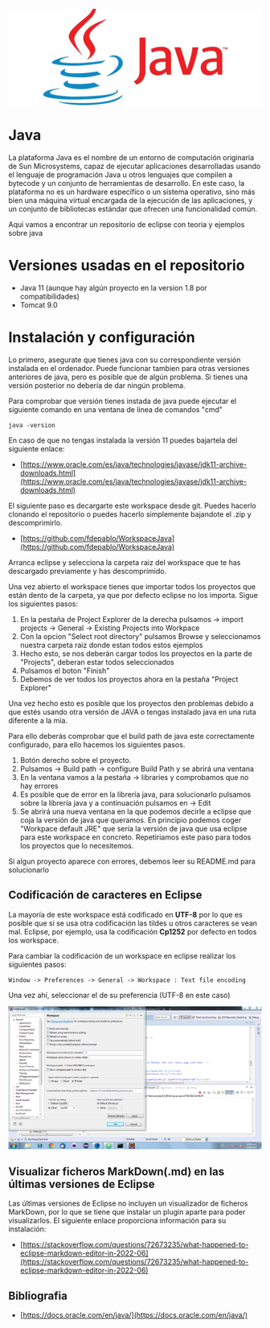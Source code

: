![JAVA](img/java.jpg "JAVA")

# Java
La plataforma Java es el nombre de un entorno de computación originaria de Sun Microsystems, capaz de ejecutar aplicaciones desarrolladas usando el lenguaje de programación Java u otros lenguajes que compilen a bytecode y un conjunto de herramientas de desarrollo. En este caso, la plataforma no es un hardware específico o un sistema operativo, sino más bien una máquina virtual encargada de la ejecución de las aplicaciones, y un conjunto de bibliotecas estándar que ofrecen una funcionalidad común.

Aqui vamos a encontrar un repositorio de eclipse con teoria y ejemplos sobre java

# Versiones usadas en el repositorio
- Java 11 (aunque hay algún proyecto en la version 1.8 por compatibilidades)
- Tomcat 9.0

# Instalación y configuración
Lo primero, asegurate que tienes java con su correspondiente versión instalada en el ordenador. Puede funcionar tambien para otras versiones anteriores de java, pero es posible que de algún problema. Si tienes una versión posterior no debería de dar ningún problema.

Para comprobar que versión tienes instada de java puede ejecutar el siguiente comando en una 
ventana de linea de comandos "cmd"

    java -version
	
En caso de que no tengas instalada la versión 11 puedes bajartela del siguiente enlace:

- [https://www.oracle.com/es/java/technologies/javase/jdk11-archive-downloads.html](https://www.oracle.com/es/java/technologies/javase/jdk11-archive-downloads.html)

El siguiente paso es decargarte este workspace desde git. Puedes hacerlo clonando el repositorio o puedes hacerlo simplemente bajandote el .zip y descomprimirlo.

- [https://github.com/fdepablo/WorkspaceJava](https://github.com/fdepablo/WorkspaceJava)

Arranca eclipse y selecciona la carpeta raiz del workspace que te has descargado
previamente y has descomprimido.

Una vez abierto el workspace tienes que importar todos los proyectos que están dento de la carpeta, ya que por defecto eclipse no los importa. Sigue los siguientes pasos:
1. En la pestaña de Project Explorer de la derecha pulsamos -> import projects -> General -> Existing Projects into Workpace
2. Con la opcion "Select root directory" pulsamos Browse y seleccionamos nuestra carpeta
raiz donde estan todos estos ejemplos
3. Hecho esto, se nos deberán cargar todos los proyectos en la parte de "Projects", deberan estar todos seleccionados
4. Pulsamos el boton "Finish"
5. Debemos de ver todos los proyectos ahora en la pestaña "Project Explorer"

Una vez hecho esto es posible que los proyectos den problemas debido a que estés usando otra versión de JAVA o tengas instalado java en una ruta diferente a la mia.

Para ello deberás comprobar que el build path de java este correctamente configurado, para
ello hacemos los siguientes pasos.

1. Botón derecho sobre el proyecto.
2. Pulsamos -> Build path -> configure Build Path y se abrirá una ventana
3. En la ventana vamos a la pestaña -> libraries y comprobamos que no hay errores
4. Es posible que de error en la librería java, para solucionarlo pulsamos sobre la librería java y a continuación pulsamos en -> Edit
5. Se abrirá una nueva ventana en la que podemos decirle a eclipse que coja la versión de java que queramos. En principio podemos coger "Workpace default JRE" que sería la versión de java que usa eclipse para este workspace en concreto. Repetiriamos este paso para todos los proyectos que lo necesitemos.

Si algun proyecto aparece con errores, debemos leer su README.md para solucionarlo

## Codificación de caracteres en Eclipse

La mayoría de este workspace está codificado en **UTF-8** por lo que es posible que si se usa otra codificación las tildes u otros caracteres se vean mal. Eclipse, por ejemplo, usa la codificación **Cp1252** por defecto en todos los workspace.

Para cambiar la codificación de un workspace en eclipse realizar los siguientes pasos:

	Window -> Preferences -> General -> Workspace : Text file encoding
	
Una vez ahí, seleccionar el de su preferencia (UTF-8 en este caso)
	
![UTF8](img/UTF8.png "UTF8")

## Visualizar ficheros MarkDown(.md) en las últimas versiones de Eclipse

Las últimas versiones de Eclipse no incluyen un visualizador de ficheros MarkDown, por lo que se tiene que instalar un plugin aparte para poder visualizarlos. El siguiente enlace proporciona información para su instalación:

- [https://stackoverflow.com/questions/72673235/what-happened-to-eclipse-markdown-editor-in-2022-06](https://stackoverflow.com/questions/72673235/what-happened-to-eclipse-markdown-editor-in-2022-06)

## Bibliografia

- [https://docs.oracle.com/en/java/](https://docs.oracle.com/en/java/)

